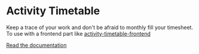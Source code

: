 # Activity Timetable

Keep a trace of your work and don't be afraid to monthly fill your timesheet. To use with a frontend part like [activity-timetable-frontend](https://gitlab.com/h3ss3/activity-timetable-frontend)

[Read the documentation](doc/README.md)
